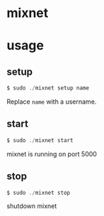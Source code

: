 # mixnet

# usage

## setup
````C
$ sudo ./mixnet setup name
````
Replace  `name` with a username.

## start
````C
$ sudo ./mixnet start
````
mixnet is running on port 5000

## stop
````C
$ sudo ./mixnet stop
````
shutdown mixnet 
